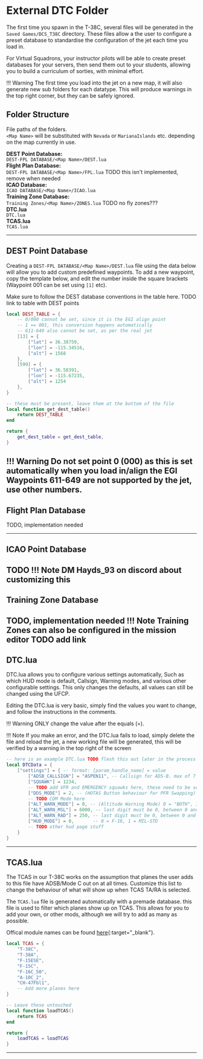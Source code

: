 # External DTC Folder
The first time you spawn in the T-38C, several files will be generated in the `Saved Games/DCS_T38C` directory. These files allow a the user to configure a preset database to standardise the configuration of the jet each time you load in. 

For Virtual Squadrons, your instructor pilots will be able to create preset databases for your servers, then send them out to your students, allowing you to build a curriculum of sorties, with minimal effort.

!!! Warning
    The first time you load into the jet on a new map, it will also generate new sub folders for each datatype. This will produce warnings in the top right corner, but they can be safely ignored.

## Folder Structure
File paths of the folders.  
`<Map Name>` will be substituted with `Nevada` or `MarianaIslands` etc. depending on the map currently in use.

**DEST Point Database:**  
`DEST-FPL DATABASE/<Map Name>/DEST.lua`  
**Flight Plan Database:**  
`DEST-FPL DATABASE/<Map Name>/FPL.lua` TODO this isn't implemented, remove when needed  
**ICAO Database:**  
`ICAO DATABASE/<Map Name>/ICAO.lua`  
**Training Zone Database:**  
`Training Zones/<Map Name>/ZONES.lua`  TODO no fly zones???  
**DTC.lua**  
`DTC.lua`  
**TCAS.lua**  
`TCAS.lua`

---

## DEST Point Database

Creating a `DEST-FPL DATABASE/<Map Name>/DEST.lua` file using the data below will allow you to add custom predefined waypoints. To add a new waypoint, copy the template below, and edit the number inside the square brackets (Waypoint 001 can be set using `[1]` etc).

Make sure to follow the DEST database conventions in the table here. TODO link to table with DEST points

```lua
local DEST_TABLE = {
    -- 0/000 cannot be set, since it is the EGI align point
    -- 1 == 001, this conversion happens automatically
    -- 611-649 also cannot be set, as per the real jet
    [13] = {
        ["lat"] = 36.38759,
        ["lon"] = -115.34516,
        ["alt"] = 1568
    },
    [599] = {
        ["lat"] = 36.58391,
        ["lon"] = -115.67235,
        ["alt"] = 1254
    },
}

-- these must be present, leave them at the bottom of the file
local function get_dest_table()
    return DEST_TABLE
end

return {
    get_dest_table = get_dest_table,
}
```

!!! Warning
    Do not set point 0 (000) as this is set automatically when you load in/align the EGI  
    Waypoints 611-649 are not supported by the jet, use other numbers.
---

## Flight Plan Database
TODO, implementation needed

---

## ICAO Point Database

TODO
!!! Note
    DM Hayds_93 on discord about customizing this
---

## Training Zone Database 
TODO, implementation needed
!!! Note
    Training Zones can also be configured in the mission editor TODO add link
---

## DTC.lua
DTC.lua allows you to configure various settings automatically, Such as which HUD mode is default, Callsign, Warning modes, and various other configurable settings. This only changes the defaults, all values can still be changed using the UFCP.

Editing the DTC.lua is very basic, simply find the values you want to change, and follow the instructions in the comments. 

!!! Warning
    ONLY change the value after the equals (=).

!!! Note
    If you make an error, and the DTC.lua fails to load, simply delete the file and reload the jet, a new working file will be generated, this will be verified by a warning in the top right of the screen

```lua
-- here is an example DTC.lua TODO flesh this out later in the process
local DTCData = {
    ["settings"] = { -- format: [param_handle_name] = value
        ["ADSB_CALLSIGN"] = "ASPEN11", -- Callsign for ADS-B. max of 7 characters (e.g. ASPEN11)
        ["SQUAWK"] = 1234,
        -- TODO add VFR and EMERGENCY squawks here, these need to be set in the device too
        ["DDS_MODE"] = 2, -- (HOTAS Button behaviour for PFR Swapping) 0 = HSD, 1 = SIT, 2 = BTH
        -- TODO CDM Mode here
        ["ALT_WARN_MODE"] = 0, -- (Altitude Warning Mode) 0 = "BOTH", 1 = "MSL", 2 = "RALT", 3 = "OFF"}
        ["ALT_WARN_MSL"] = 6000, -- last digit must be 0, between 0 and 50000
        ["ALT_WARN_RAD"] = 250, -- last digit must be 0, between 0 and 5000
        ["HUD_MODE"] = 0,       -- 0 = F-16, 1 = MIL-STD
        -- TODO other hud page stuff
    }
}
```

---

## TCAS.lua
The TCAS in our T-38C works on the assumption that planes the user adds to this file have ADSB/Mode C out on at all times. Customize this list to change the behaviour of what will show up when TCAS TA/RA is selected.

The `TCAS.lua` file is generated automatically with a premade database. this file is used to filter which planes show up on TCAS. This allows for you to add your own, or other mods, although we will try to add as many as possible.

Offical module names can be found [here](https://github.com/pschiel/opsdcs/blob/main/opsdcs-setup/dcs-module-names.md){:target="_blank"}.

```lua
local TCAS = {
    "T-38C",
    "T-38A",
    "F-15ESE",
    "F-15C",
    "F-16C_50",
    "A-10C_2",
    "CH-47Fbl1",
    -- Add more planes here
}

-- Leave these untouched
local function loadTCAS()
    return TCAS
end

return {
    loadTCAS = loadTCAS
}
```

---
